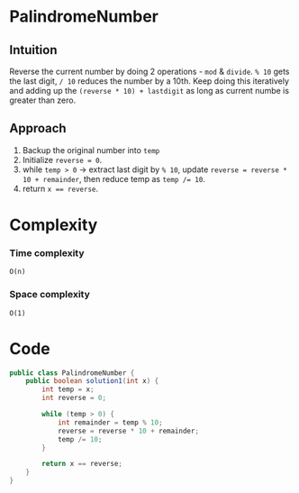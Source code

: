 # PalindromeNumber
## Intuition
Reverse the current number by doing 2 operations - `mod` & `divide`. `% 10` gets the last digit, `/ 10` reduces the number by a 10th. Keep doing this iteratively and adding up the `(reverse * 10) + lastdigit` as long as current numbe is greater than zero.

## Approach
1. Backup the original number into `temp`
2. Initialize `reverse = 0`.
3. while `temp > 0` -> extract last digit by `% 10`, update `reverse = reverse * 10 + remainder`, then reduce temp as `temp /= 10`.
4. return `x == reverse`.

# Complexity
### Time complexity
    O(n)

### Space complexity
    O(1)

# Code
```java
public class PalindromeNumber {
    public boolean solution1(int x) {
        int temp = x;
        int reverse = 0;

        while (temp > 0) {
            int remainder = temp % 10;
            reverse = reverse * 10 + remainder;
            temp /= 10;
        }

        return x == reverse;
    }
}
```
